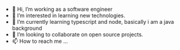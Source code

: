- 👋 Hi, I’m working as a software engineer
- 👀 I’m interested in learning new technologies.
- 🌱 I’m currently learning typescript and node, basically i am a java background
- 💞️ I’m looking to collaborate on open source projects.
- 📫 How to reach me ...

<!---
raviat4share/raviat4share is a ✨ special ✨ repository because its `README.md` (this file) appears on your GitHub profile.
You can click the Preview link to take a look at your changes.
--->

